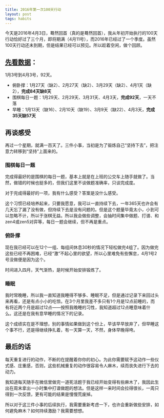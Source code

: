 ```yaml
---
title: 2016年第一次100天行动
layout: post
tags: habits
---
```


今天是2016年4月3日，蓦然回首（真的是蓦然回首），我从年初开始执行的100天行动恰好过了三个月，即将期满（4月11号），而2016年已经过了一个季度。虽然100天行动还未到期，但是结果已经可以预见。所以趁着空闲，做个回顾。

## [先看数据](https://github.com/AwLabs/EveryDay/tree/master/2016)：

1月3号到4月3号，92天。

- 俯卧撑：1月27天（缺2）、2月27天（缺2）、3月29天（缺2）、4月1天（缺2），**完成84天缺8天**
- 围棋每日一题：1月29天、2月29天、3月31天、4月3天，**完成92天**，一天不落
- 早睡：1月13天（缺16）、2月10天（缺19）、3月9天（缺22）、4月3天，**完成35天缺57天**

## 再谈感受

再过一个星期，就满一百天了。三件小事，当初是为了锻炼自己“坚持下去”，把注意力转移到“坚持”上面来的。

### 围棋每日一题

完成得最好的是围棋的每日一题，基本上就是在上班的公交车上随手就做了。当然，做错的时候也挺多的，但我们这里不谈做题准确率，只谈完成度。

对于完成得最好的一项，我有什么感受？答案是没什么感受。

这个习惯已经培养起来，只要我愿意，我可以一直持续下去，一年365天也许会有几天忘了漏了没有做，但持续下去是没有问题的。但是这个题量毕竟太小，小到可以忽略不计，所以于涨棋无益。所以我会做些调整，会抽时间集中做题、打谱、和zen4或zen5对弈等，每日一题会继续，但不再是重点。

### 俯卧撑

现在我已经可以在12个一组、每组间休息30秒的情况下轻松做完4组了。因为做完这些已经不再困难，已经“激”不起心里的欲望，所以心里难免有些懈怠，4月1号2号没做便是因为这个。

时间进入四月，天气渐热，是时候开始安排锻炼了。

### 睡眠

我时常晚睡，所以我一直知道我睡得不够多、睡眠不足，但是通过记录下来回过头来再看，还是有点小小的吃惊。在3个月里我差不多只有1个月是12点前睡的，而有将近两个月是超过12点——按照我晚睡的习性，我知道超过12点睡意味着什么。这还是在我有意早睡的情况下的记录。

这个成绩实在是不理想，别的事情如果做到这个份上，早该早早放弃了，但早睡这个事不行，还是得继续挣扎着，有一天算一天，不然，身体早晚得垮。

## 最后的话

每天重复进行的动作，不断的在提醒着你你的初心。为此你需要赋予这动作一些仪式感、庄重感，否则，这些机械重复的动作很容易令人麻木，续而丧失进行下去的动力。

我知道每天随手在微信里做完一道死活题于我已经开始变得有些麻木了，我因此生出在周末拿出一小时集中打谱做题的想法。但是这样一来时间会拉得很长，一周只得到一次反馈，更有可能的结果是慢慢荒废掉。

所以对于这三件小事的后续执行，我需要重新考虑一下，也许会重新做些安排，如何避免麻木？如何持续激励？我需要想想。
